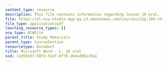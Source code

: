 ```yaml
---
content_type: resource
description: This file contains information regarding lesson 10 oral.
file: https://ol-ocw-studio-app-qa.s3.amazonaws.com/courses/21g-104-chinese-iv-regular-spring-2004/11d55d3758f251ef6f782b4a49b119a1_MIT21G_104S04_Oral_10.pdf
file_type: application/pdf
learning_resource_types: []
ocw_type: OCWFile
parent_title: Study Materials
parent_type: CourseSection
resourcetype: Document
title: Microsoft Word - L. 10 oral
uid: 11d55d37-58f2-51ef-6f78-2b4a49b119a1
---
```

